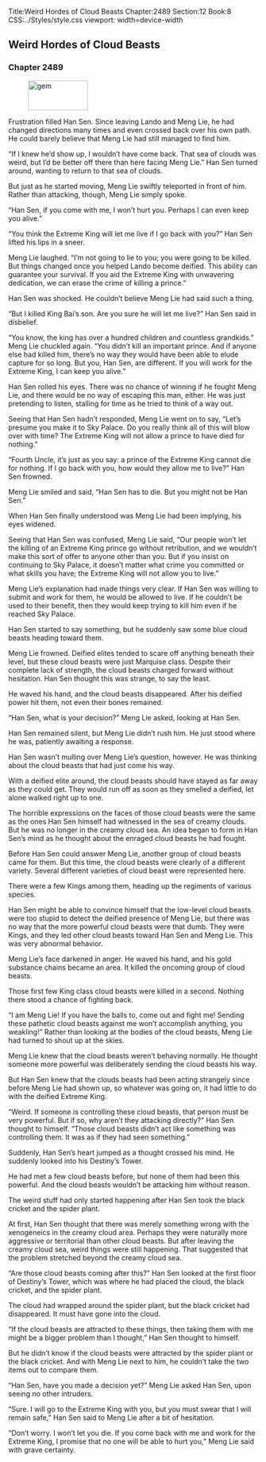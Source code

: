 Title:Weird Hordes of Cloud Beasts 
Chapter:2489 
Section:12 
Book:8 
CSS:../Styles/style.css 
viewport: width=device-width
  
## Weird Hordes of Cloud Beasts
### Chapter 2489
  
<figure>
	<img src="../Images/gem.gif" alt="gem" id="gem" width="120" height="60" />
</figure>
  

  
Frustration filled Han Sen. Since leaving Lando and Meng Lie, he had changed directions many times and even crossed back over his own path. He could barely believe that Meng Lie had still managed to find him.

“If I knew he’d show up, I wouldn’t have come back. That sea of clouds was weird, but I’d be better off there than here facing Meng Lie.” Han Sen turned around, wanting to return to that sea of clouds.

But just as he started moving, Meng Lie swiftly teleported in front of him. Rather than attacking, though, Meng Lie simply spoke.

“Han Sen, if you come with me, I won’t hurt you. Perhaps I can even keep you alive.”

“You think the Extreme King will let me live if I go back with you?” Han Sen lifted his lips in a sneer.

Meng Lie laughed. “I’m not going to lie to you; you were going to be killed. But things changed once you helped Lando become deified. This ability can guarantee your survival. If you aid the Extreme King with unwavering dedication, we can erase the crime of killing a prince.”

Han Sen was shocked. He couldn’t believe Meng Lie had said such a thing.

“But I killed King Bai’s son. Are you sure he will let me live?” Han Sen said in disbelief.

“You know, the king has over a hundred children and countless grandkids.” Meng Lie chuckled again. “You didn’t kill an important prince. And if anyone else had killed him, there’s no way they would have been able to elude capture for so long. But you, Han Sen, are different. If you will work for the Extreme King, I can keep you alive.”

Han Sen rolled his eyes. There was no chance of winning if he fought Meng Lie, and there would be no way of escaping this man, either. He was just pretending to listen, stalling for time as he tried to think of a way out.

Seeing that Han Sen hadn’t responded, Meng Lie went on to say, “Let’s presume you make it to Sky Palace. Do you really think all of this will blow over with time? The Extreme King will not allow a prince to have died for nothing.”

“Fourth Uncle, it’s just as you say: a prince of the Extreme King cannot die for nothing. If I go back with you, how would they allow me to live?” Han Sen frowned.

Meng Lie smiled and said, “Han Sen has to die. But you might not be Han Sen.”

When Han Sen finally understood was Meng Lie had been implying, his eyes widened.

Seeing that Han Sen was confused, Meng Lie said, “Our people won’t let the killing of an Extreme King prince go without retribution, and we wouldn’t make this sort of offer to anyone other than you. But if you insist on continuing to Sky Palace, it doesn’t matter what crime you committed or what skills you have; the Extreme King will not allow you to live.”

Meng Lie’s explanation had made things very clear. If Han Sen was willing to submit and work for them, he would be allowed to live. If he couldn’t be used to their benefit, then they would keep trying to kill him even if he reached Sky Palace.

Han Sen started to say something, but he suddenly saw some blue cloud beasts heading toward them.

Meng Lie frowned. Deified elites tended to scare off anything beneath their level, but these cloud beasts were just Marquise class. Despite their complete lack of strength, the cloud beasts charged forward without hesitation. Han Sen thought this was strange, to say the least.

He waved his hand, and the cloud beasts disappeared. After his deified power hit them, not even their bones remained.

“Han Sen, what is your decision?” Meng Lie asked, looking at Han Sen.

Han Sen remained silent, but Meng Lie didn’t rush him. He just stood where he was, patiently awaiting a response.

Han Sen wasn’t mulling over Meng Lie’s question, however. He was thinking about the cloud beasts that had just come his way.

With a deified elite around, the cloud beasts should have stayed as far away as they could get. They would run off as soon as they smelled a deified, let alone walked right up to one.

The horrible expressions on the faces of those cloud beasts were the same as the ones Han Sen himself had witnessed in the sea of creamy clouds. But he was no longer in the creamy cloud sea. An idea began to form in Han Sen’s mind as he thought about the enraged cloud beasts he had fought.

Before Han Sen could answer Meng Lie, another group of cloud beasts came for them. But this time, the cloud beasts were clearly of a different variety. Several different varieties of cloud beast were represented here.

There were a few Kings among them, heading up the regiments of various species.

Han Sen might be able to convince himself that the low-level cloud beasts were too stupid to detect the deified presence of Meng Lie, but there was no way that the more powerful cloud beasts were that dumb. They were Kings, and they led other cloud beasts toward Han Sen and Meng Lie. This was very abnormal behavior.

Meng Lie’s face darkened in anger. He waved his hand, and his gold substance chains became an area. It killed the oncoming group of cloud beasts.

Those first few King class cloud beasts were killed in a second. Nothing there stood a chance of fighting back.

“I am Meng Lie! If you have the balls to, come out and fight me! Sending these pathetic cloud beasts against me won’t accomplish anything, you weakling!” Rather than looking at the bodies of the cloud beasts, Meng Lie had turned to shout up at the skies.

Meng Lie knew that the cloud beasts weren’t behaving normally. He thought someone more powerful was deliberately sending the cloud beasts his way.

But Han Sen knew that the clouds beasts had been acting strangely since before Meng Lie had shown up, so whatever was going on, it had little to do with the deified Extreme King.

“Weird. If someone is controlling these cloud beasts, that person must be very powerful. But if so, why aren’t they attacking directly?” Han Sen thought to himself. “Those cloud beasts didn’t act like something was controlling them. It was as if they had seen something.”

Suddenly, Han Sen’s heart jumped as a thought crossed his mind. He suddenly looked into his Destiny’s Tower.

He had met a few cloud beasts before, but none of them had been this powerful. And the cloud beasts wouldn’t be attacking him without reason.

The weird stuff had only started happening after Han Sen took the black cricket and the spider plant.

At first, Han Sen thought that there was merely something wrong with the xenogeneics in the creamy cloud area. Perhaps they were naturally more aggressive or territorial than other cloud beasts. But after leaving the creamy cloud sea, weird things were still happening. That suggested that the problem stretched beyond the creamy cloud sea.

“Are those cloud beasts coming after this?” Han Sen looked at the first floor of Destiny’s Tower, which was where he had placed the cloud, the black cricket, and the spider plant.

The cloud had wrapped around the spider plant, but the black cricket had disappeared. It must have gone into the cloud.

“If the cloud beasts are attracted to these things, then taking them with me might be a bigger problem than I thought,” Han Sen thought to himself.

But he didn’t know if the cloud beasts were attracted by the spider plant or the black cricket. And with Meng Lie next to him, he couldn’t take the two items out to compare them.

“Han Sen, have you made a decision yet?” Meng Lie asked Han Sen, upon seeing no other intruders.

“Sure. I will go to the Extreme King with you, but you must swear that I will remain safe,” Han Sen said to Meng Lie after a bit of hesitation.

“Don’t worry. I won’t let you die. If you come back with me and work for the Extreme King, I promise that no one will be able to hurt you,” Meng Lie said with grave certainty.